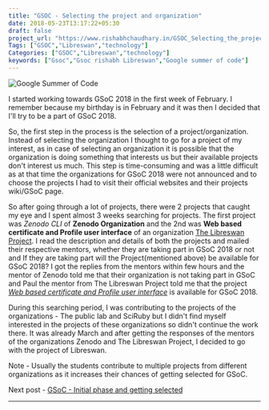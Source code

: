 ```yaml
---
title: "GSOC - Selecting the project and organization"
date: 2018-05-23T13:17:22+05:30
draft: false
project_url: "https://www.rishabhchaudhary.in/GSOC_Selecting_the_project_and_organization/"
Tags: ["GSOC","Libreswan","technology"]
Categories: ["GSOC","Libreswan","technology"]
keywords: ["Gsoc","Gsoc rishabh Libreswan","Google summer of code"]
---
```


![Google Summer of Code](https://rishabhchaudhary.in/gsoc-logo.svg)


I started working towards GSoC 2018 in the first week of February. I remember because my birthday is in February and it was then I decided that I'll try to be a part of GSoC 2018.

So, the first step in the process is the selection of a project/organization. Instead of selecting the organization I thought to go for a project of my interest, as in case of selecting an organization it is possible that the organization is doing something that interests us but their available projects don't interest us much.
This step is time-consuming and was a little difficult as at that time the organizations for GSoC 2018 were not announced and to choose the projects I had to visit their official websites and their projects wiki/GSoC page.

So after going through a lot of projects, there were 2 projects that caught my eye and I spent almost 3 weeks searching for projects. The first project was *Zenodo CLI* of **Zenodo Organization** and the 2nd was **Web based certificate and Profile user interface** of an organization [The Libreswan Project](http://libreswan.org/). I read the description and details of both the projects and mailed their respective mentors, whether they are taking part in GSoC 2018 or not and If they are taking part will the Project(mentioned above) be available for GSoC 2018?
I got the replies from the mentors within few hours and the mentor of Zenodo told me that their organization is not taking part in GSoC and Paul the mentor from The Libreswan Project told me that the project [*Web based certificate and Profile user interface*](https://summerofcode.withgoogle.com/projects/#5863013991579648) is available for GSoC 2018.

During this searching period, I was contributing to the projects of the organizations - The public lab and SciRuby but I didn't find myself interested in the projects of these organizations so didn't continue the work there.
It was already March and after getting the responses of the mentors of the organizations Zenodo and The Libreswan Project, I decided to go with the project of Libreswan. 

Note - Usually the students contribute to multiple projects from different organizations as it increases their chances of getting selected for GSoC.


Next post - [GSoC - Initial phase and getting selected](https://www.rishabhchaudhary.in/GSOC_Initial_phase_and_getting_selected/)

___________________________________________

